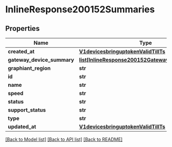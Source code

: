 # InlineResponse200152Summaries

## Properties
Name | Type | Description | Notes
------------ | ------------- | ------------- | -------------
**created_at** | [**V1devicesbringuptokenValidTillTs**](V1devicesbringuptokenValidTillTs.md) |  | [optional] 
**gateway_device_summary** | [**list[InlineResponse200152GatewayDeviceSummary]**](InlineResponse200152GatewayDeviceSummary.md) |  | [optional] 
**graphiant_region** | **str** |  | [optional] 
**id** | **str** |  | [optional] 
**name** | **str** |  | [optional] 
**speed** | **str** |  | [optional] 
**status** | **str** |  | [optional] 
**support_status** | **str** |  | [optional] 
**type** | **str** |  | [optional] 
**updated_at** | [**V1devicesbringuptokenValidTillTs**](V1devicesbringuptokenValidTillTs.md) |  | [optional] 

[[Back to Model list]](../README.md#documentation-for-models) [[Back to API list]](../README.md#documentation-for-api-endpoints) [[Back to README]](../README.md)


